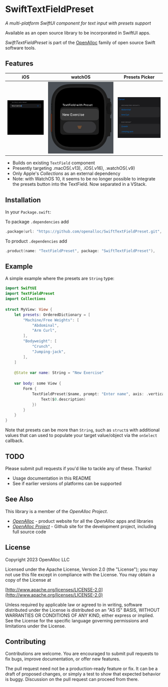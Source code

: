 # SwiftTextFieldPreset

_A multi-platform SwiftUI component for text input with presets support_

Available as an open source library to be incorporated in SwiftUI apps.

_SwiftTextFieldPreset_ is part of the [OpenAlloc](https://github.com/openalloc) family of open source Swift software tools.

## Features

iOS | watchOS | Presets Picker
:---:|:---:|:---:
![](https://github.com/openalloc/SwiftTextFieldPreset/blob/main/Images/TextField.png)  |  ![](https://github.com/openalloc/SwiftTextFieldPreset/blob/main/Images/WTextField.jpg)  |  ![](https://github.com/openalloc/SwiftTextFieldPreset/blob/main/Images/PresetsPicker.png)

* Builds on existing `TextField` component
* Presently targeting .macOS(.v13), .iOS(.v16), .watchOS(.v9)
* Only Apple's _Collections_ as an external dependency
* Note: with WatchOS 10, it seems to be no longer possible to integrate the presets button into the TextField. Now separated in a VStack.

## Installation

In your `Package.swift`:

To package `.dependencies` add

```swift
.package(url: "https://github.com/openalloc/SwiftTextFieldPreset.git", .upToNextMajor(from: "1.1.2")),
```

To product `.dependencies` add

```swift
.product(name: "TextFieldPreset", package: "SwiftTextFieldPreset"),
```

## Example

A simple example where the presets are `String` type:

```swift
import SwiftUI
import TextFieldPreset
import Collections

struct MyView: View {
    let presets: OrderedDictionary = [
        "Machine/Free Weights": [
            "Abdominal",
            "Arm Curl",
        ],
        "Bodyweight": [
            "Crunch",
            "Jumping-jack",
        ],
    ]
    
    @State var name: String = "New Exercise"
    
    var body: some View {
        Form {
            TextFieldPreset($name, prompt: "Enter name", axis: .vertical, presets: presets, pickerLabel: {
                Text($0.description)
            })
        }
    }
}
```

Note that presets can be more than `String`, such as `struct`s with additional values that can used to populate your target value/object via the `onSelect` callback.

## TODO

Please submit pull requests if you'd like to tackle any of these. Thanks!

* Usage documentation in this README
* See if earlier versions of platforms can be supported

## See Also

This library is a member of the _OpenAlloc Project_.

* [_OpenAlloc_](https://openalloc.github.io) - product website for all the _OpenAlloc_ apps and libraries
* [_OpenAlloc Project_](https://github.com/openalloc) - Github site for the development project, including full source code

## License

Copyright 2023 OpenAlloc LLC

Licensed under the Apache License, Version 2.0 (the "License"); you may not use this file except in compliance with the License. You may obtain a copy of the License at

[http://www.apache.org/licenses/LICENSE-2.0](http://www.apache.org/licenses/LICENSE-2.0)

Unless required by applicable law or agreed to in writing, software distributed under the License is distributed on an "AS IS" BASIS, WITHOUT WARRANTIES OR CONDITIONS OF ANY KIND, either express or implied. See the License for the specific language governing permissions and limitations under the License.

## Contributing

Contributions are welcome. You are encouraged to submit pull requests to fix bugs, improve documentation, or offer new features. 

The pull request need not be a production-ready feature or fix. It can be a draft of proposed changes, or simply a test to show that expected behavior is buggy. Discussion on the pull request can proceed from there.
